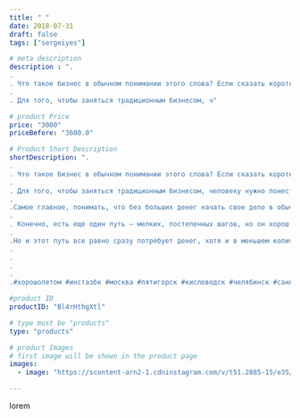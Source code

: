```yaml
---
title: " "
date: 2018-07-31
draft: false
tags: ["sergeiyes"]

# meta description
description : ".
.
. Что такое бизнес в обычном понимании этого слова? Если сказать коротко, то «бизнес — это свое дело».
.
. Для того, чтобы заняться традиционным бизнесом, ч"

# product Price
price: "3000"
priceBefore: "3600.0"

# Product Short Description
shortDescription: ".
.
. Что такое бизнес в обычном понимании этого слова? Если сказать коротко, то «бизнес — это свое дело».
.
. Для того, чтобы заняться традиционным бизнесом, человеку нужно понести большие материальные затраты.  Это начальный стартовый капитал, рабочий капитал, страховочный капитал и, наверное, что//-то еще, что именно, не важно.
.
.Самое главное, понимать, что без больших денег начать свое дело в обычном бизнесе невозможно.  Если денег не хватает, можно влезть в долги, взять кредит, но все равно без денег не обойтись. А потом их еще нужно будет возвращать.
.
. Конечно, есть еще один путь — мелких, постепенных шагов, но он хорош в основном теоретически и не в нашей «стране перемен».
.
.Но и этот путь все равно сразу потребует денег, хотя и в меньшем количестве.
.
.
.
.
.#хорошолeтом #инстазбк #москва #пятигорск #кисловодск #челябинск #санктпитербург #ставрополь #севастополь #крым #churslabs #gruppazahvata #sergeystar #Челябинск #Ростов #краснодар #анааа #симферополь #волгоград #сочи #екатеринбург"

#product ID
productID: "Bl4rHthgXtl"

# type must be "products"
type: "products"

# product Images
# first image will be shown in the product page
images:
  - image: "https://scontent-arn2-1.cdninstagram.com/v/t51.2885-15/e35/37385908_647381455645249_4528656221762224128_n.jpg?se=8&tp=1&_nc_ht=scontent-arn2-1.cdninstagram.com&_nc_cat=101&_nc_ohc=MEMqUhLq-f8AX_8LlSC&ccb=7-4&oh=75d237adba98f411e02348dccd3481e2&oe=6083F928&_nc_sid=86f79a&ig_cache_key=MTgzNTQwNjQ5NDA3MDMwNzY4NQ%3D%3D.2-ccb7-4"

---
```

lorem
